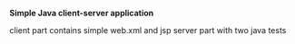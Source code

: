 **Simple Java client-server application**

client part contains simple web.xml and jsp 
server part with two java tests
